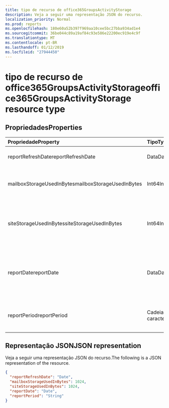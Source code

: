 ```yaml
---
title: tipo de recurso de office365GroupsActivityStorage
description: Veja a seguir uma representação JSON do recurso.
localization_priority: Normal
ms.prod: reports
ms.openlocfilehash: 180e60a52b397f969aa10cee5bc27bba934ad1e4
ms.sourcegitcommit: 36be044c89a19af84c93e586e22200ec919e4c9f
ms.translationtype: MT
ms.contentlocale: pt-BR
ms.lasthandoff: 01/12/2019
ms.locfileid: "27944450"
---
```

# <a name="office365groupsactivitystorage-resource-type"></a><span data-ttu-id="f3ebd-103">tipo de recurso de office365GroupsActivityStorage</span><span class="sxs-lookup"><span data-stu-id="f3ebd-103">office365GroupsActivityStorage resource type</span></span>

## <a name="properties"></a><span data-ttu-id="f3ebd-104">Propriedades</span><span class="sxs-lookup"><span data-stu-id="f3ebd-104">Properties</span></span>

| <span data-ttu-id="f3ebd-105">Propriedade</span><span class="sxs-lookup"><span data-stu-id="f3ebd-105">Property</span></span>                  | <span data-ttu-id="f3ebd-106">Tipo</span><span class="sxs-lookup"><span data-stu-id="f3ebd-106">Type</span></span>   | <span data-ttu-id="f3ebd-107">Descrição</span><span class="sxs-lookup"><span data-stu-id="f3ebd-107">Description</span></span>                              |
| :------------------------ | :----- | ---------------------------------------- |
| <span data-ttu-id="f3ebd-108">reportRefreshDate</span><span class="sxs-lookup"><span data-stu-id="f3ebd-108">reportRefreshDate</span></span>         | <span data-ttu-id="f3ebd-109">Data</span><span class="sxs-lookup"><span data-stu-id="f3ebd-109">Date</span></span>   | <span data-ttu-id="f3ebd-110">A última data do conteúdo.</span><span class="sxs-lookup"><span data-stu-id="f3ebd-110">The latest date of the content.</span></span>          |
| <span data-ttu-id="f3ebd-111">mailboxStorageUsedInBytes</span><span class="sxs-lookup"><span data-stu-id="f3ebd-111">mailboxStorageUsedInBytes</span></span> | <span data-ttu-id="f3ebd-112">Int64</span><span class="sxs-lookup"><span data-stu-id="f3ebd-112">Int64</span></span>  | <span data-ttu-id="f3ebd-113">O armazenamento utilizado na caixa de correio de grupo.</span><span class="sxs-lookup"><span data-stu-id="f3ebd-113">The storage used in group mailbox.</span></span>       |
| <span data-ttu-id="f3ebd-114">siteStorageUsedInBytes</span><span class="sxs-lookup"><span data-stu-id="f3ebd-114">siteStorageUsedInBytes</span></span>    | <span data-ttu-id="f3ebd-115">Int64</span><span class="sxs-lookup"><span data-stu-id="f3ebd-115">Int64</span></span>  | <span data-ttu-id="f3ebd-116">O armazenamento usado na biblioteca de documentos do SharePoint.</span><span class="sxs-lookup"><span data-stu-id="f3ebd-116">The storage used in SharePoint document library.</span></span> |
| <span data-ttu-id="f3ebd-117">reportDate</span><span class="sxs-lookup"><span data-stu-id="f3ebd-117">reportDate</span></span>                | <span data-ttu-id="f3ebd-118">Data</span><span class="sxs-lookup"><span data-stu-id="f3ebd-118">Date</span></span>   | <span data-ttu-id="f3ebd-119">A data de instantâneo do Exchange e SharePoint usou o armazenamento.</span><span class="sxs-lookup"><span data-stu-id="f3ebd-119">The snapshot date for Exchange and SharePoint used storage.</span></span> |
| <span data-ttu-id="f3ebd-120">reportPeriod</span><span class="sxs-lookup"><span data-stu-id="f3ebd-120">reportPeriod</span></span>              | <span data-ttu-id="f3ebd-121">Cadeia de caracteres</span><span class="sxs-lookup"><span data-stu-id="f3ebd-121">String</span></span> | <span data-ttu-id="f3ebd-122">O número de dias que abrange o relatório.</span><span class="sxs-lookup"><span data-stu-id="f3ebd-122">The number of days the report covers.</span></span>    |

## <a name="json-representation"></a><span data-ttu-id="f3ebd-123">Representação JSON</span><span class="sxs-lookup"><span data-stu-id="f3ebd-123">JSON representation</span></span>

<span data-ttu-id="f3ebd-124">Veja a seguir uma representação JSON do recurso.</span><span class="sxs-lookup"><span data-stu-id="f3ebd-124">The following is a JSON representation of the resource.</span></span>

<!-- {
  "blockType": "resource",
  "@odata.type": "microsoft.graph.office365GroupsActivityStorage"
} -->

```json
{
  "reportRefreshDate": "Date", 
  "mailboxStorageUsedInBytes": 1024, 
  "siteStorageUsedInBytes": 1024, 
  "reportDate": "Date", 
  "reportPeriod": "String"
}
```
